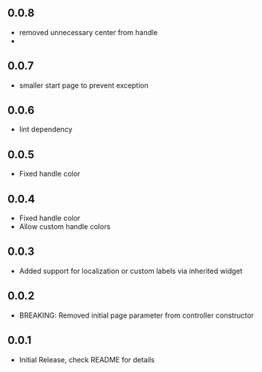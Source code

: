 ## 0.0.8
* removed unnecessary center from handle
* 
## 0.0.7
* smaller start page to prevent exception

## 0.0.6
* lint dependency

## 0.0.5
* Fixed handle color

## 0.0.4
* Fixed handle color
* Allow custom handle colors

## 0.0.3
* Added support for localization or custom labels via inherited widget
## 0.0.2

* BREAKING: Removed initial page parameter from controller constructor

## 0.0.1

* Initial Release, check README for details

